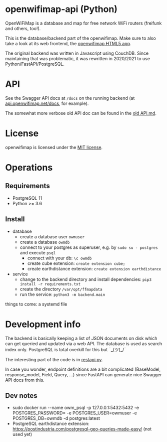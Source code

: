 # openwifimap-api (Python)
OpenWiFiMap is a database and map for free network WiFi routers (freifunk and others, too!).

This is the database/backend part of the openwifimap.
Make sure to also take a look at its web frontend, the [openwifimap HTML5 app](https://github.com/freifunk/openwifimap-html5).

The original backend was written in Javascript using CouchDB.
Since maintaining that was problematic, it was rewritten in 2020/2021 to use Python/FastAPI/PostgreSQL.

# API
See the Swagger API docs at `/docs` on the running backend (at [api.openwifimap.net/docs](https://api.openwifimap.net/docs), for example).

The somewhat more verbose old API doc can be found in the [old API.md](https://github.com/freifunk/openwifimap-api/blob/f9001452f4f4a72c4dbd59dd736436b6c5733775/API.md).

# License
openwifimap is licensed under the [MIT license](http://opensource.org/licenses/MIT).

# Operations

## Requirements

- PostgreSQL 11
- Python >= 3.6

## Install

* database
    * create a database user `owmuser`
    * create a database `owmdb`
    * connect to your postgres as superuser, e.g. by `sudo su - postgres` and execute `psql`
        * connect with your db: `\c owmdb`
        * create cube extension: `create extension cube;`
        * create earthdistance extension: `create extension earthdistance`
* service
    * change to the backend directory and install dependencies: `pip3 install -r requirements.txt`
    * create the directory `/var/opt/ffmapdata`
    * run the service: `python3 -m backend.main`

things to come: a systemd file

# Development info
The backend is basically keeping a list of JSON documents on disk which can get queried and updated via a web API.
The database is used as search index only.
PostgreSQL is total overkill for this but ¯\_(ツ)_/¯

The interesting part of the code is in [restapi.py](/backend/backend/restapi.py).

In case you wonder, endpoint definitions are a bit complicated (BaseModel, response_model, Field, Query, ...) since FastAPI can generate nice Swagger API docs from this.

## Dev notes
* sudo docker run --name owm_psql -p 127.0.0.1:5432:5432 -e POSTGRES_PASSWORD=<pwd> -e POSTGRES_USER=owmuser -e POSTGRES_DB=owmdb -d postgres:latest
* PostgreSQL earthdistance extension: https://postindustria.com/postgresql-geo-queries-made-easy/ (not used yet)
